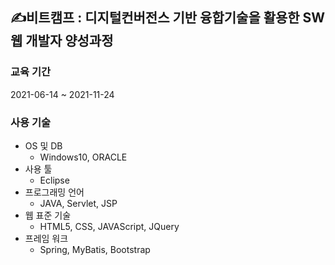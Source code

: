 ## ✍비트캠프 : 디지털컨버전스 기반 융합기술을 활용한 SW 웹 개발자 양성과정
### 교육 기간
2021-06-14 ~ 2021-11-24
### 사용 기술
* OS 및 DB
  * Windows10, ORACLE
* 사용 툴
  * Eclipse
* 프로그래밍 언어
  * JAVA, Servlet, JSP
* 웹 표준 기술
  * HTML5, CSS, JAVAScript, JQuery
* 프레임 워크
  *  Spring, MyBatis, Bootstrap
